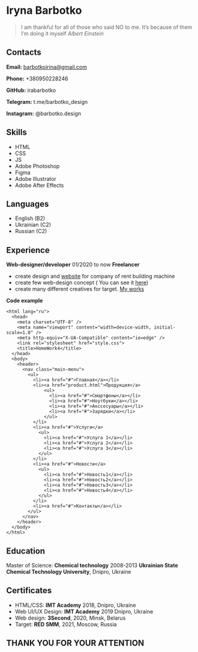 # Iryna Barbotko

> I am thankful for all of those who said NO to me. It’s because of them I’m doing it myself 
> *Albert Einstein*

## Contacts

   **Email:** barbotkoirina@gmail.com
   
   **Phone:** +380950228246
   
   **GitHub:** irabarbotko
   
   **Telegram:** t.me/barbotko_design
   
   **Instagram:** @barbotko.design
   

## Skills

 - HTML
 - CSS
 - JS
 - Adobe Photoshop
 - Figma
 - Adobe Illustrator
 - Adobe After Effects

## Languages 

 - English (B2)
 - Ukrainian (C2)
 - Russian (C2)

## Experience
**Web-designer/developer** 01/2020 to now
**Freelancer**

 - create design and [website](https://budmeh.com/) for company of rent building machine  
 - create few web-design concept ( You can see it [here](https://www.behance.net/barbotko_design))
 - create many different  creatives for target. [My works](https://drive.google.com/drive/folders/1LbsBUbhAefxKzslhDoL75riyosVzxUHf?usp=sharing)
 
**Code example**
```<!DOCTYPE html>
<html lang="ru">
  <head>
    <meta charset="UTF-8" />
    <meta name="viewport" content="width=device-width, initial-scale=1.0" />
    <meta http-equiv="X-UA-Compatible" content="ie=edge" />
    <link rel="stylesheet" href="style.css">
    <title>HomeWork4</title>
  </head>
  <body>
    <header>
      <nav class="main-menu">
        <ul>
          <li><a href="#">Главная</a></li>
          <li><a href="product.html">Продукция</a>
              <ul>
                <li><a href="#">Смартфоны</a></li>
                <li><a href="#">Ноутбуки</a></li>
                <li><a href="#">Акссесуары</a></li>
                <li><a href="#">Зарядки</a></li>
              </ul>
          </li>
          <li><a href="#">Услуги</a>
            <ul>
              <li><a href="#">Услуга 1</a></li>
              <li><a href="#">Услуга 2</a></li>
              <li><a href="#">Услуга 3</a></li>
            </ul>
          </li>
          <li><a href="#">Новости</a>
            <ul>
              <li><a href="#">Новость1</a></li>
              <li><a href="#">Новость2</a></li>
              <li><a href="#">Новость3</a></li>
              <li><a href="#">Новость4</a></li>
            </ul>
          </li>
          <li><a href="#">Контакты</a></li>
        </ul>
      </nav>
    </header>
  </body>
</html>
```

## Education
Master of Science: **Chemical technology** 2008-2013 **Ukrainian State Chemical Technology University**, Dnipro, Ukraine
## Certificates

 - HTML/CSS: **IMT Academy** 2018, Dnipro, Ukraine
 - Web UI/UX Design: **IMT Academy** 2019 Dnipro, Ukraine 
 - Web design: **3Second**, 2020, Minsk, Belarus 
 - Target: **RED SMM**, 2021, Moscow, Russia

## THANK YOU FOR YOUR ATTENTION
